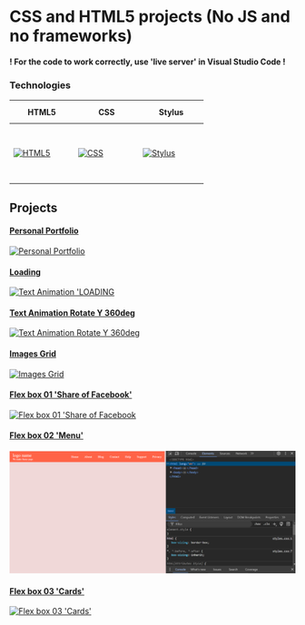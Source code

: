 ﻿# CSS and HTML5 projects (No JS and no frameworks)
#### ! For the code to work correctly, use 'live server' in Visual Studio Code !
### Technologies

<table>
  <thead>
    <tr>
      <th height=33 width=100>HTML5</th>
      <th height=33 width=100>CSS</th>
      <th height=33 width=100>Stylus</th>
    </tr>
  </thead>
  <tbody>
    <tr>
      <td height=100 width=100>
        <a href=https://html.spec.whatwg.org/multipage/>
          <img src=https://github.com/AndriiKot/___Icons__and__Links___/blob/main/icons/html.svg alt=HTML5>
        </a>
      </td>
      <td height=100 width=100>
        <a href=https://www.w3.org/Style/CSS/>
          <img src=https://github.com/AndriiKot/___Icons__and__Links___/blob/main/icons/css.svg alt=CSS>
        </a>
      </td>
      <td height=100 width=100>
        <a href=https://stylus-lang.com/>
          <img src=https://github.com/AndriiKot/___Icons__and__Links___/blob/main/icons/stylus.svg alt=Stylus>
        </a>
      </td>
    </tr>
  </tbody>
</table>

## Projects

#### [Personal Portfolio](https://github.com/AndriiKot/Personal)

<div>
  <a href="https://github.com/AndriiKot/Personal.git"  target="_blank">
  <img src="https://github.com/AndriiKot/Personal/blob/main/__demo__/__v3_2_0__.png" 
   alt="Personal Portfolio">
  </a>
</div>

#### [Loading](https://github.com/AndriiKot/Loading)

<div>
  <a href="https://github.com/AndriiKot/Loading"  target="_blank">
  <img src='https://github.com/AndriiKot/Loading/blob/main/___title___/text_animation__LOADING__igm__.png' 
  alt="Text Animation 'LOADING">
  </a>
</div>

#### [Text Animation Rotate Y 360deg](https://github.com/AndriiKot/Text_RotateY_360deg_)

<div>
  <a href="https://github.com/AndriiKot/Text_RotateY_360deg_"  target="_blank">
  <img src='https://github.com/AndriiKot/Text_RotateY_360deg_/blob/main/___title___/test_animation_rotateY_360deg_start_img.png' 
  alt="Text Animation Rotate Y 360deg">
  </a>
</div>

#### [Images Grid](https://github.com/AndriiKot/Images_Grid)

<div> 
  <a href="https://github.com/AndriiKot/Images_Grid"  target="_blank">
  <img src='https://github.com/AndriiKot/Images_Grid/blob/main/_demo_/images/__last__/__last__.png'
  alt="Images Grid">
  </a>
</div>

#### [Flex box 01 'Share of Facebook'](https://github.com/AndriiKot/Flex-box__01/tree/main)

<div> 
  <a href="https://github.com/AndriiKot/Flex-box__01/tree/main"  target="_blank">
  <img src='https://github.com/AndriiKot/Flex-box__01/blob/main/__demo__/__facebook__v2_0_0__.png'
  alt="Flex box 01 'Share of Facebook">
  </a>
</div>

#### [Flex box 02 'Menu'](https://github.com/AndriiKot/Flex-box__02__Menu__)

<div> 
  <a href="https://github.com/AndriiKot/Flex-box__02__Menu__"  target="_blank">
  <img src='https://github.com/AndriiKot/Flex-box__02__Menu__/blob/main/__demo__/__menu_v1_0_0__.png'
  alt="Flex box 02 'Menu' ">
  </a>
</div>

#### [Flex box 03 'Cards'](https://github.com/AndriiKot/Flex-box__03__Cards__)

<div> 
  <a href="https://github.com/AndriiKot/Flex-box__03__Cards__"  target="_blank">
  <img src='https://github.com/AndriiKot/Flex-box__03__Cards__/blob/main/__demo__/__version__1_0_0_middle_screen__.png'
  alt="Flex box 03 'Cards' ">
  </a>
</div>
